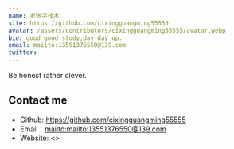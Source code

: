 ```yaml
---
name: 老张学技术
site: https://github.com/cixingguangming55555
avatar: /assets/contributors/cixingguangming55555/avatar.webp
bio: good good study,day day up.
email: mailto:13551376550@139.com
twitter: 
---
```


Be honest rather clever.

## Contact me

- Github: <https://github.com/cixingguangming55555>
- Email：<mailto:mailto:13551376550@139.com>
- Website: <>
